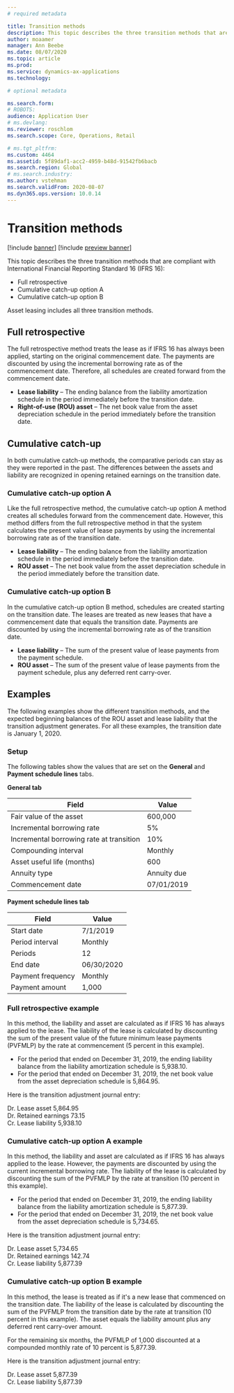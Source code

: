```yaml
---
# required metadata

title: Transition methods
description: This topic describes the three transition methods that are compliant with International Financial Reporting Standard 16 (IFRS 16). These methods are named full retrospective, cumulative catch-up option A, and cumulative catch-up option B.
author: moaamer
manager: Ann Beebe
ms.date: 08/07/2020
ms.topic: article
ms.prod: 
ms.service: dynamics-ax-applications
ms.technology: 

# optional metadata

ms.search.form: 
# ROBOTS: 
audience: Application User
# ms.devlang: 
ms.reviewer: roschlom
ms.search.scope: Core, Operations, Retail

# ms.tgt_pltfrm: 
ms.custom: 4464
ms.assetid: 5f89daf1-acc2-4959-b48d-91542fb6bacb
ms.search.region: Global
# ms.search.industry: 
ms.author: vstehman
ms.search.validFrom: 2020-08-07
ms.dyn365.ops.version: 10.0.14
---
```


# Transition methods

[!include [banner](../includes/banner.md)]
[!include [preview banner](../includes/preview-banner.md)]

This topic describes the three transition methods that are compliant with International Financial Reporting Standard 16 (IFRS 16):

- Full retrospective
- Cumulative catch-up option A
- Cumulative catch-up option B

Asset leasing includes all three transition methods.

## Full retrospective

The full retrospective method treats the lease as if IFRS 16 has always been applied, starting on the original commencement date. The payments are discounted by using the incremental borrowing rate as of the commencement date. Therefore, all schedules are created forward from the commencement date.

- **Lease liability** – The ending balance from the liability amortization schedule in the period immediately before the transition date.
- **Right-of-use (ROU) asset** – The net book value from the asset depreciation schedule in the period immediately before the transition date.

## Cumulative catch-up

In both cumulative catch-up methods, the comparative periods can stay as they were reported in the past. The differences between the assets and liability are recognized in opening retained earnings on the transition date.

### Cumulative catch-up option A

Like the full retrospective method, the cumulative catch-up option A method creates all schedules forward from the commencement date. However, this method differs from the full retrospective method in that the system calculates the present value of lease payments by using the incremental borrowing rate as of the transition date.

- **Lease liability** – The ending balance from the liability amortization schedule in the period immediately before the transition date.
- **ROU asset** – The net book value from the asset depreciation schedule in the period immediately before the transition date.

### Cumulative catch-up option B

In the cumulative catch-up option B method, schedules are created starting on the transition date. The leases are treated as new leases that have a commencement date that equals the transition date. Payments are discounted by using the incremental borrowing rate as of the transition date.

- **Lease liability** – The sum of the present value of lease payments from the payment schedule.
- **ROU asset** – The sum of the present value of lease payments from the payment schedule, plus any deferred rent carry-over.

## Examples

The following examples show the different transition methods, and the expected beginning balances of the ROU asset and lease liability that the transition adjustment generates. For all these examples, the transition date is January 1, 2020.

### Setup

The following tables show the values that are set on the **General** and **Payment schedule lines** tabs.

**General tab**

| Field                                    | Value       |
|------------------------------------------|-------------|
| Fair value of the asset                  | 600,000     |
| Incremental borrowing rate               | 5%          |
| Incremental borrowing rate at transition | 10%         |
| Compounding interval                     | Monthly     |
| Asset useful life (months)               | 600         |
| Annuity type                             | Annuity due |
| Commencement date                        | 07/01/2019  |

**Payment schedule lines tab**

| Field             | Value      |
|-------------------|------------|
| Start date        | 7/1/2019   |
| Period interval   | Monthly    |
| Periods           | 12         |
| End date          | 06/30/2020 |
| Payment frequency | Monthly    |
| Payment amount    | 1,000      |

### Full retrospective example

In this method, the liability and asset are calculated as if IFRS 16 has always applied to the lease. The liability of the lease is calculated by discounting the sum of the present value of the future minimum lease payments (PVFMLP) by the rate at commencement (5 percent in this example).

- For the period that ended on December 31, 2019, the ending liability balance from the liability amortization schedule is 5,938.10.
- For the period that ended on December 31, 2019, the net book value from the asset depreciation schedule is 5,864.95.

Here is the transition adjustment journal entry:

Dr. Lease asset 5,864.95  
Dr. Retained earnings 73.15  
Cr. Lease liability 5,938.10

### Cumulative catch-up option A example

In this method, the liability and asset are calculated as if IFRS 16 has always applied to the lease. However, the payments are discounted by using the current incremental borrowing rate. The liability of the lease is calculated by discounting the sum of the PVFMLP by the rate at transition (10 percent in this example).

- For the period that ended on December 31, 2019, the ending liability balance from the liability amortization schedule is 5,877.39.
- For the period that ended on December 31, 2019, the net book value from the asset depreciation schedule is 5,734.65.

Here is the transition adjustment journal entry:

Dr. Lease asset 5,734.65  
Dr. Retained earnings 142.74  
Cr. Lease liability 5,877.39

### Cumulative catch-up option B example

In this method, the lease is treated as if it's a new lease that commenced on the transition date. The liability of the lease is calculated by discounting the sum of the PVFMLP from the transition date by the rate at transition (10 percent in this example). The asset equals the liability amount plus any deferred rent carry-over amount.

For the remaining six months, the PVFMLP of 1,000 discounted at a compounded monthly rate of 10 percent is 5,877.39.

Here is the transition adjustment journal entry:

Dr. Lease asset 5,877.39  
Cr. Lease liability 5,877.39
